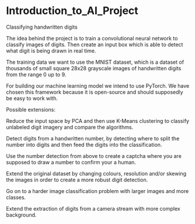 # Introduction_to_AI_Project

Classifying handwritten digits 

The idea behind the project is to train a convolutional neural network to classify images of digits. Then create an input box which is able to detect what digit is being drawn in real time.

The training data we want to use the MNIST dataset, which is a dataset of thousands of small square 28x28 grayscale images of handwritten digits from the range 0 up to 9. 

For building our machine learning model we intend to use PyTorch. We have chosen this framework because it is open-source and should supposedly be easy to work with.


Possible extensions:

Reduce the input space by PCA and then use K-Means clustering to classify unlabeled digit imagery and compare the algorithms.

Detect digits from a handwritten number, by detecting where to split the number into digits and then feed the digits into the classification.

Use the number detection from above to create a captcha where you are supposed to draw a number to confirm your a human.

Extend the original dataset by changing colours, resolution and/or skewing the images in order to create a more robust digit detection.

Go on to a harder image classification problem with larger images and more classes.

Extend the extraction of digits from a camera stream with more complex background.

